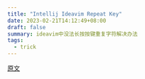 ```yaml
---
title: "Intellij Ideavim Repeat Key"
date: 2023-02-21T14:12:49+08:00
draft: false
summary: ideavim中没法长按按键重复字符解决办法
tags:
  - trick
---
```


[原文](https://fillmem.com/post/intellij-ideavim-repeat-key/)
